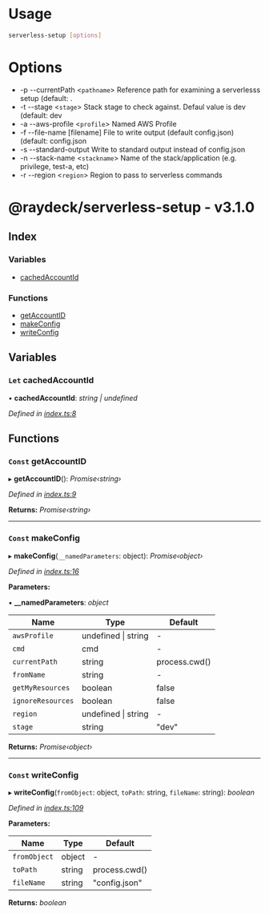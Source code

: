 
<a name="__climd"></a>

# Usage
```bash
serverless-setup [options]
```
# Options
* -p --currentPath \<`pathname`> Reference path for examining a serverlesss setup (default: .
* -t --stage \<`stage`> Stack stage to check against. Defaul value is dev (default: dev
* -a --aws-profile \<`profile`> Named AWS Profile 
* -f --file-name [filename] File to write output (default config.json) (default: config.json
* -s --standard-output Write to standard output instead of config.json 
* -n --stack-name \<`stackname`> Name of the stack/application (e.g. privilege, test-a, etc) 
* -r --region \<`region`> Region to pass to serverless commands 

<a name="librarymd"></a>


# @raydeck/serverless-setup - v3.1.0

## Index

### Variables

* [cachedAccountId](#let-cachedaccountid)

### Functions

* [getAccountID](#const-getaccountid)
* [makeConfig](#const-makeconfig)
* [writeConfig](#const-writeconfig)

## Variables

### `Let` cachedAccountId

• **cachedAccountId**: *string | undefined*

*Defined in [index.ts:8](https://github.com/rhdeck/serverless-setup/blob/8da9d7d/src/index.ts#L8)*

## Functions

### `Const` getAccountID

▸ **getAccountID**(): *Promise‹string›*

*Defined in [index.ts:9](https://github.com/rhdeck/serverless-setup/blob/8da9d7d/src/index.ts#L9)*

**Returns:** *Promise‹string›*

___

### `Const` makeConfig

▸ **makeConfig**(`__namedParameters`: object): *Promise‹object›*

*Defined in [index.ts:16](https://github.com/rhdeck/serverless-setup/blob/8da9d7d/src/index.ts#L16)*

**Parameters:**

▪ **__namedParameters**: *object*

Name | Type | Default |
------ | ------ | ------ |
`awsProfile` | undefined &#124; string | - |
`cmd` | cmd | - |
`currentPath` | string | process.cwd() |
`fromName` | string | - |
`getMyResources` | boolean | false |
`ignoreResources` | boolean | false |
`region` | undefined &#124; string | - |
`stage` | string | "dev" |

**Returns:** *Promise‹object›*

___

### `Const` writeConfig

▸ **writeConfig**(`fromObject`: object, `toPath`: string, `fileName`: string): *boolean*

*Defined in [index.ts:109](https://github.com/rhdeck/serverless-setup/blob/8da9d7d/src/index.ts#L109)*

**Parameters:**

Name | Type | Default |
------ | ------ | ------ |
`fromObject` | object | - |
`toPath` | string | process.cwd() |
`fileName` | string | "config.json" |

**Returns:** *boolean*
